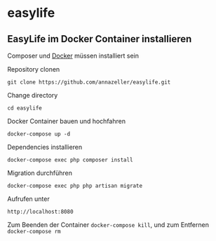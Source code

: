 # easylife

## EasyLife im Docker Container installieren
Composer und [Docker](https://docs.docker.com/) müssen installiert sein

Repository clonen

    git clone https://github.com/annazeller/easylife.git

Change directory

    cd easylife

Docker Container bauen und hochfahren

    docker-compose up -d

Dependencies installieren

 	docker-compose exec php composer install

Migration durchführen

  	docker-compose exec php php artisan migrate
  
Aufrufen unter

    http://localhost:8080

Zum Beenden der Container `docker-compose kill`, und zum Entfernen `docker-compose rm`
